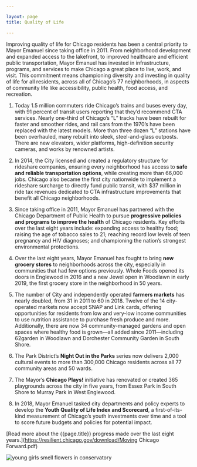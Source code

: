 ```yaml
---

layout: page
title: Quality of Life

---
```


Improving quality of life for Chicago residents has been a central priority to Mayor Emanuel since taking office in 2011. From neighborhood development and expanded access to the lakefront, to improved healthcare and efficient public transportation, Mayor Emanuel has invested in infrastructure, programs, and services to make Chicago a great place to live, work, and visit. This commitment means championing diversity and investing in quality of life for all residents, across all of Chicago’s 77 neighborhoods, in aspects of community life like accessibility, public health, food access, and recreation.

1. Today 1.5 million commuters ride Chicago’s trains and buses every day, with 91 percent of transit users reporting that they’d recommend CTA services. Nearly one-third of Chicago’s “L” tracks have been rebuilt for faster and smoother rides, and rail cars from the 1970’s have been replaced with the latest models. More than three dozen “L” stations have been overhauled, many rebuilt into sleek, steel-and-glass outposts. There are new elevators, wider platforms, high-definition security cameras, and works by renowned artists.

1. In 2014, the City licensed and created a regulatory structure for rideshare companies, ensuring every neighborhood has access to **safe and reliable transportation options**, while creating more than 66,000 jobs. Chicago also became the first city nationwide to implement a rideshare surcharge to directly fund public transit, with $37 million in ride tax revenues dedicated to CTA infrastructure improvements that benefit all Chicago neighborhoods.

1. Since taking office in 2011, Mayor Emanuel has partnered with the Chicago Department of Public Health to pursue **progressive policies and programs to improve the health** of Chicago residents. Key efforts over the last eight years include: expanding access to healthy food; raising the age of tobacco sales to 21; reaching record low levels of teen pregnancy and HIV diagnoses; and championing the nation’s strongest environmental protections.

1. Over the last eight years, Mayor Emanuel has fought to bring **new grocery stores** to neighborhoods across the city, especially in communities that had few options previously. Whole Foods opened its doors in Englewood in 2016 and a new Jewel open in Woodlawn in early 2019, the first grocery store in the neighborhood in 50 years.

1. The number of City and independently operated **farmers markets** has nearly doubled, from 31 in 2011 to 60 in 2018. Twelve of the 14 city-operated markets now accept SNAP and Link cards, offering opportunities for residents from low and very-low income communities to use nutrition assistance to purchase fresh produce and more. Additionally, there are now 34 community-managed gardens and open spaces where healthy food is grown—all added since 2011—including 62garden in Woodlawn and Dorchester Community Garden in South Shore.

1. The Park District’s **Night Out in the Parks** series now delivers 2,000 cultural events to more than 300,000 Chicago residents across all 77 community areas and 50 wards.

1. The Mayor’s **Chicago Plays!** initiative has renovated or created 365 playgrounds across the city in five years, from Essex Park in South Shore to Murray Park in West Englewood.

1. In 2018, Mayor Emanuel tasked city departments and policy experts to develop the **Youth Quality of Life Index and Scorecard**, a first-of-its-kind measurement of Chicago’s youth investments over time and a tool to score future budgets and policies for potential impact.

[Read more about the {{page.title}} progress made over the last eight years.](https://resilient.chicago.gov/download/Moving Chicago Forward.pdf)

![young girls smell flowers in conservatory](/assets/img/youth_flowers.jpg)